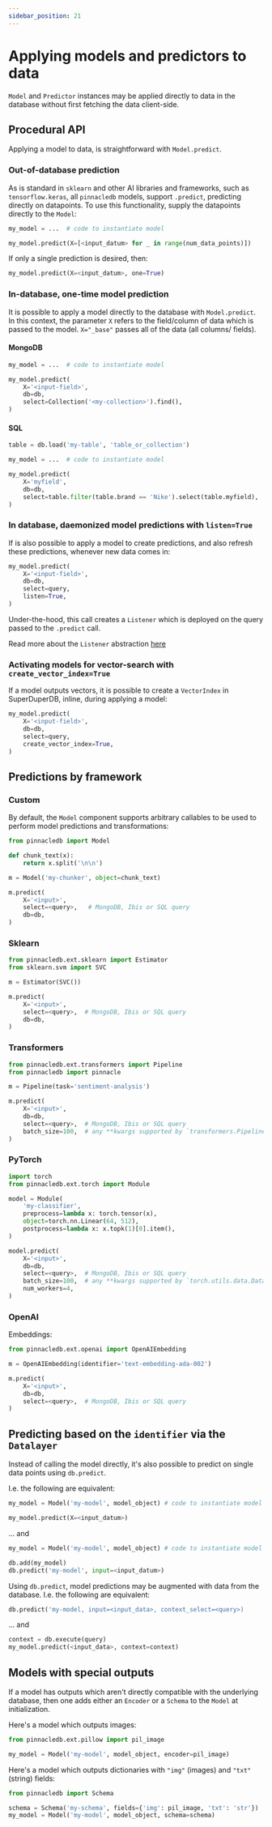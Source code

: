 ```yaml
---
sidebar_position: 21
---
```


# Applying models and predictors to data

`Model` and `Predictor` instances may be applied directly to data in the database without first fetching the data client-side.

## Procedural API

Applying a model to data, is straightforward with `Model.predict`.

### Out-of-database prediction

As is standard in `sklearn` and other AI libraries and frameworks, such as `tensorflow.keras`,
all `pinnacledb` models, support `.predict`, predicting directly on datapoints.
To use this functionality, supply the datapoints directly to the `Model`:

```python
my_model = ...  # code to instantiate model

my_model.predict(X=[<input_datum> for _ in range(num_data_points)])
```

If only a single prediction is desired, then:

```python
my_model.predict(X=<input_datum>, one=True)
```

### In-database, one-time model prediction

It is possible to apply a model directly to the database with `Model.predict`.
In this context, the parameter `X` refers to the field/column of data which is passed to the model.
`X="_base"` passes all of the data (all columns/ fields).

#### MongoDB

```python
my_model = ...  # code to instantiate model

my_model.predict(
    X='<input-field>',
    db=db,
    select=Collection('<my-collection>').find(),
)
```

#### SQL

```python
table = db.load('my-table', 'table_or_collection')

my_model = ...  # code to instantiate model

my_model.predict(
    X='myfield',
    db=db,
    select=table.filter(table.brand == 'Nike').select(table.myfield),
)
```

### In database, daemonized model predictions with `listen=True`

If is also possible to apply a model to create predictions, and also
refresh these predictions, whenever new data comes in:

```python
my_model.predict(
    X='<input-field>',
    db=db,
    select=query,
    listen=True,
)
```

Under-the-hood, this call creates a `Listener` which is deployed on 
the query passed to the `.predict` call.

Read more about the `Listener` abstraction [here](22_daemonizing_models_with_listeners.md)

### Activating models for vector-search with `create_vector_index=True`

If a model outputs vectors, it is possible to create a `VectorIndex`
in SuperDuperDB, inline, during applying a model:

```python
my_model.predict(
    X='<input-field>',
    db=db,
    select=query,
    create_vector_index=True,
)
```


## Predictions by framework

### Custom

By default, the `Model` component supports arbitrary callables to be used to 
perform model predictions and transformations:

```python
from pinnacledb import Model

def chunk_text(x):
    return x.split('\n\n')

m = Model('my-chunker', object=chunk_text)

m.predict(
    X='<input>',
    select=<query>,   # MongoDB, Ibis or SQL query
    db=db,
)
```

### Sklearn

```python
from pinnacledb.ext.sklearn import Estimator
from sklearn.svm import SVC

m = Estimator(SVC())

m.predict(
    X='<input>',
    select=<query>,  # MongoDB, Ibis or SQL query
    db=db,
)
```

### Transformers

```python
from pinnacledb.ext.transformers import Pipeline
from pinnacledb import pinnacle

m = Pipeline(task='sentiment-analysis')

m.predict(
    X='<input>',
    db=db,
    select=<query>,  # MongoDB, Ibis or SQL query
    batch_size=100,  # any **kwargs supported by `transformers.Pipeline.__call__`
)
```

### PyTorch

```python
import torch
from pinnacledb.ext.torch import Module

model = Module(
    'my-classifier',
    preprocess=lambda x: torch.tensor(x),
    object=torch.nn.Linear(64, 512),
    postprocess=lambda x: x.topk(1)[0].item(),
)

model.predict(
    X='<input>',
    db=db,
    select=<query>,  # MongoDB, Ibis or SQL query
    batch_size=100,  # any **kwargs supported by `torch.utils.data.DataLoader`
    num_workers=4,
)
```

### OpenAI

Embeddings:

```python
from pinnacledb.ext.openai import OpenAIEmbedding

m = OpenAIEmbedding(identifier='text-embedding-ada-002')

m.predict(
    X='<input>',
    db=db,
    select=<query>,  # MongoDB, Ibis or SQL query
)
```

## Predicting based on the `identifier` via the `Datalayer`

Instead of calling the model directly, it's also possible to 
predict on single data points using `db.predict`.

I.e. the following are equivalent:

```python
my_model = Model('my-model', model_object) # code to instantiate model

my_model.predict(X=<input_datum>)
```

... and

```python
my_model = Model('my-model', model_object) # code to instantiate model

db.add(my_model)
db.predict('my-model', input=<input_datum>)
```

Using `db.predict`, model predictions may be augmented with data from the database.
I.e. the following are equivalent:

```python
db.predict('my-model, input=<input_data>, context_select=<query>)
```

... and

```python
context = db.execute(query)
my_model.predict(<input_data>, context=context)
```

## Models with special outputs

If a model has outputs which aren't directly compatible with the underlying database, then one adds either 
an `Encoder` or a `Schema` to the `Model` at initialization.

Here's a model which outputs images:

```python
from pinnacledb.ext.pillow import pil_image

my_model = Model('my-model', model_object, encoder=pil_image)
```

Here's a model which outputs dictionaries with `"img"` (images) and `"txt"` (string) fields:

```python
from pinnacledb import Schema

schema = Schema('my-schema', fields={'img': pil_image, 'txt': 'str'})
my_model = Model('my-model', model_object, schema=schema)
```